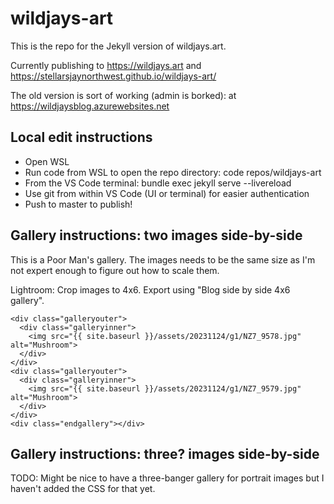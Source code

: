 # wildjays-art

This is the repo for the Jekyll version of wildjays.art.

Currently publishing to https://wildjays.art and https://stellarsjaynorthwest.github.io/wildjays-art/

The old version is sort of working (admin is borked): at https://wildjaysblog.azurewebsites.net

## Local edit instructions
- Open WSL
- Run code from WSL to open the repo directory: code repos/wildjays-art
- From the VS Code terminal: bundle exec jekyll serve --livereload
- Use git from within VS Code (UI or terminal) for easier authentication
- Push to master to publish!

## Gallery instructions: two images side-by-side

This is a Poor Man's gallery. The images needs to be the same size as I'm not expert enough to figure out how to scale them.

Lightroom: Crop images to 4x6. Export using "Blog side by side 4x6 gallery".
```
<div class="galleryouter">
  <div class="galleryinner">
    <img src="{{ site.baseurl }}/assets/20231124/g1/NZ7_9578.jpg" alt="Mushroom">
  </div>
</div>
<div class="galleryouter">
  <div class="galleryinner">
    <img src="{{ site.baseurl }}/assets/20231124/g1/NZ7_9579.jpg" alt="Mushroom">
  </div>
</div>
<div class="endgallery"></div>
```

## Gallery instructions: three? images side-by-side

TODO: Might be nice to have a three-banger gallery for portrait images but I haven't added the CSS for that yet.
